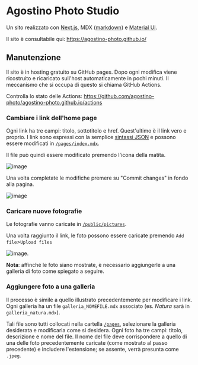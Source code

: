 # Agostino Photo Studio

Un sito realizzato con [Next.js](https://nextjs.it/posts/framework-react-per-la-produzione-web), MDX ([markdown](https://it.wikipedia.org/wiki/Markdown)) e [Material UI](https://www.intre.it/2020/04/30/applicazioni-react-utilizzando-material-ui/).

Il sito è consultabile qui: <https://agostino-photo.github.io/>

## Manutenzione

Il sito è in hosting gratuito su GitHub pages. Dopo ogni modifica viene ricostruito
e ricaricato sull'host automaticamente in pochi minuti. Il meccanismo che si
occupa di questo si chiama GitHub Actions.

Controlla lo stato delle Actions: <https://github.com/agostino-photo/agostino-photo.github.io/actions>

### Cambiare i link dell'home page

Ogni link ha tre campi: titolo, sottotitolo e href. Quest'ultimo è il link vero e proprio.
I link sono espressi con la semplice [sintassi JSON](https://www.html.it/articoli/introduzione-a-json/) e possono essere modificati in
[`/pages/index.mdx`](https://github.com/agostino-photo/agostino-photo.github.io/blob/main/pages/index.mdx).

Il file può quindi essere modificato premendo l'icona della matita.

![image](https://user-images.githubusercontent.com/1292230/210061205-16999ee2-d973-4b17-b2fc-68af3a8b52d2.png)

Una volta completate le modifiche premere su "Commit changes" in fondo alla pagina.

![image](https://user-images.githubusercontent.com/1292230/210061419-f425d368-4615-4918-a9e5-595f3d1ccee3.png)


### Caricare nuove fotografie

Le fotografie vanno caricate in [`/public/pictures`](https://github.com/agostino-photo/agostino-photo.github.io/tree/main/public/pictures).

Una volta raggiunto il link, le foto possono essere caricate premendo `Add file`>`Upload files`

![image](https://user-images.githubusercontent.com/1292230/210061897-05ce94d8-48a1-4579-b52d-95653a486448.png).

**Nota**: affinché le foto siano mostrate, è necessario aggiungerle a una galleria di foto come spiegato a seguire.

### Aggiungere foto a una galleria

Il processo è simile a quello illustrato precedentemente per modificare i link. Ogni
galleria ha un file `galleria_NOMEFILE.mdx` associato (es. *Natura* sarà in `galleria_natura.mdx`). 

Tali file sono tutti collocati nella cartella [`/pages`](https://github.com/agostino-photo/agostino-photo.github.io/tree/main/pages),
selezionare la galleria desiderata e modificarla come si desidera.
Ogni foto ha tre campi: titolo, descrizione e nome del file. Il nome del file deve corrispondere a quello di una delle foto precedentemente caricate (come mostrato al passo precedente) e includere l'estensione; se assente, verrà presunta come `.jpeg`.

